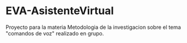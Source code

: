 # EVA-AsistenteVirtual
Proyecto para la materia Metodologia de la investigacion sobre el tema "comandos de voz" realizado en grupo.
